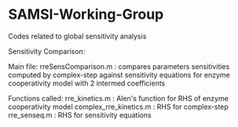 # SAMSI-Working-Group
Codes related to global sensitivity analysis 

Sensitivity Comparison:

Main file: 
rreSensComparison.m : compares parameters sensitivities computed by complex-step against sensitivity equations for enzyme cooperativity model with 2 intermed coefficients

Functions called:
rre_kinetics.m : Alen's function for RHS of enzyme cooperativity model
complex_rre_kinetics.m : RHS for complex-step 
rre_senseq.m : RHS for sensitivity equations